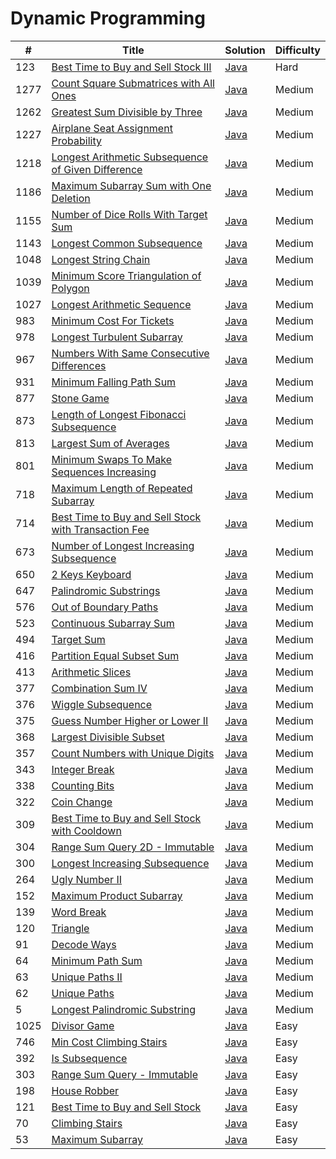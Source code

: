 Dynamic Programming
========

| # | Title | Solution | Difficulty |
|---| ----- | -------- | ---------- |
|123|[Best Time to Buy and Sell Stock III](https://leetcode.com/problems/best-time-to-buy-and-sell-stock-iii/)|[Java](src/hard/BestTimeBuyAndSellStockIII.java)|Hard|
|1277|[Count Square Submatrices with All Ones](https://leetcode.com/problems/count-square-submatrices-with-all-ones/)|[Java](src/medium/CountSquareSubmatricesWithAllOnes.java)|Medium|
|1262|[Greatest Sum Divisible by Three](https://leetcode.com/problems/greatest-sum-divisible-by-three/)|[Java](src/medium/GreatestSumDivisibleByThree.java)|Medium|
|1227|[Airplane Seat Assignment Probability](https://leetcode.com/problems/airplane-seat-assignment-probability/)|[Java](src/medium/AirplaneSeatAssignmentProbability.java)|Medium|
|1218|[Longest Arithmetic Subsequence of Given Difference](https://leetcode.com/problems/longest-arithmetic-subsequence-of-given-difference/)|[Java](src/medium/LongestArithmeticSubsequenceOfGivenDifference.java)|Medium|
|1186|[Maximum Subarray Sum with One Deletion](https://leetcode.com/problems/maximum-subarray-sum-with-one-deletion/)|[Java](src/medium/MaximumSubarraySumWithOneDeletion.java)|Medium|
|1155|[Number of Dice Rolls With Target Sum](https://leetcode.com/problems/number-of-dice-rolls-with-target-sum/)|[Java](src/medium/NumberOfDiceRollsWithTargetSum.java)|Medium|
|1143|[Longest Common Subsequence](https://leetcode.com/problems/longest-common-subsequence/)|[Java](src/medium/LongestCommonSubsequence.java)|Medium|
|1048|[Longest String Chain](https://leetcode.com/problems/longest-string-chain/)|[Java](src/medium/LongestStringChain.java)|Medium|
|1039|[Minimum Score Triangulation of Polygon](https://leetcode.com/problems/minimum-score-triangulation-of-polygon/)|[Java](src/medium/MinimumScoreTriangulationOfPolygon.java)|Medium|
|1027|[Longest Arithmetic Sequence](https://leetcode.com/problems/longest-arithmetic-sequence/)|[Java](src/medium/LongestArithmeticSequence.java)|Medium|
|983|[Minimum Cost For Tickets](https://leetcode.com/problems/minimum-cost-for-tickets/)|[Java](src/medium/MinimumCostForTickets.java)|Medium|
|978|[Longest Turbulent Subarray](https://leetcode.com/problems/longest-turbulent-subarray/)|[Java](src/medium/LongestTurbulentSubarray.java)|Medium|
|967|[Numbers With Same Consecutive Differences](https://leetcode.com/problems/numbers-with-same-consecutive-differences/)|[Java](src/medium/NumbersWithSameConsecutiveDifferences.java)|Medium|
|931|[Minimum Falling Path Sum](https://leetcode.com/problems/minimum-falling-path-sum/)|[Java](src/medium/MinimumFallingPathSum.java)|Medium|
|877|[Stone Game](https://leetcode.com/problems/stone-game/)|[Java](src/medium/StoneGame.java)|Medium|
|873|[Length of Longest Fibonacci Subsequence](https://leetcode.com/problems/length-of-longest-fibonacci-subsequence/)|[Java](src/medium/LengthOfLongestFibonacciSubsequence.java)|Medium|
|813|[Largest Sum of Averages](https://leetcode.com/problems/largest-sum-of-averages/)|[Java](src/medium/LargestSumOfAverages.java)|Medium|
|801|[Minimum Swaps To Make Sequences Increasing](https://leetcode.com/problems/minimum-swaps-to-make-sequences-increasing/)|[Java](src/medium/MinimumSwapsToMakeSequencesIncreasing.java)|Medium|
|718|[Maximum Length of Repeated Subarray](https://leetcode.com/problems/maximum-length-of-repeated-subarray/)|[Java](src/medium/MaximumLengthOfRepeatedSubarray.java)|Medium|
|714|[Best Time to Buy and Sell Stock with Transaction Fee](https://leetcode.com/problems/best-time-to-buy-and-sell-stock-with-transaction-fee/)|[Java](src/medium/BestTimeBuyAndSellStockWithTransactionFee.java)|Medium|
|673|[Number of Longest Increasing Subsequence](https://leetcode.com/problems/number-of-longest-increasing-subsequence/)|[Java](src/medium/NumberOfLongestIncreasingSubsequence.java)|Medium|
|650|[2 Keys Keyboard](https://leetcode.com/problems/2-keys-keyboard/)|[Java](src/medium/TwoKeysKeyboard.java)|Medium|
|647|[Palindromic Substrings](https://leetcode.com/problems/palindromic-substrings/)|[Java](src/medium/PalindromicSubstrings.java)|Medium|
|576|[Out of Boundary Paths](https://leetcode.com/problems/out-of-boundary-paths/)|[Java](src/medium/OutOfBoundaryPaths.java)|Medium|
|523|[Continuous Subarray Sum](https://leetcode.com/problems/continuous-subarray-sum/)|[Java](src/medium/ContinuousSubarraySum.java)|Medium|
|494|[Target Sum](https://leetcode.com/problems/target-sum/)|[Java](src/medium/TargetSum.java)|Medium|
|416|[Partition Equal Subset Sum](https://leetcode.com/problems/partition-equal-subset-sum/)|[Java](src/medium/PartitionEqualSubsetSum.java)|Medium|
|413|[Arithmetic Slices](https://leetcode.com/problems/arithmetic-slices/)|[Java](src/medium/ArithmeticSlices.java)|Medium|
|377|[Combination Sum IV](https://leetcode.com/problems/combination-sum-iv/)|[Java](src/medium/CombinationSumIV.java)|Medium|
|376|[Wiggle Subsequence](https://leetcode.com/problems/wiggle-subsequence/)|[Java](src/medium/WiggleSubsequence.java)|Medium|
|375|[Guess Number Higher or Lower II](https://leetcode.com/problems/guess-number-higher-or-lower-ii/)|[Java](src/medium/GuessNumberHigherOrLowerII.java)|Medium|
|368|[Largest Divisible Subset](https://leetcode.com/problems/largest-divisible-subset/)|[Java](src/medium/LargestDivisibleSubset.java)|Medium|
|357|[Count Numbers with Unique Digits](https://leetcode.com/problems/count-numbers-with-unique-digits/)|[Java](src/medium/CountNumbersWithUniqueDigits.java)|Medium|
|343|[Integer Break](https://leetcode.com/problems/integer-break/)|[Java](src/medium/IntegerBreak.java)|Medium|
|338|[Counting Bits](https://leetcode.com/problems/counting-bits/)|[Java](src/medium/CountingBits.java)|Medium|
|322|[Coin Change](https://leetcode.com/problems/coin-change/)|[Java](src/medium/CoinChange.java)|Medium|
|309|[Best Time to Buy and Sell Stock with Cooldown](https://leetcode.com/problems/best-time-to-buy-and-sell-stock-with-cooldown/)|[Java](src/medium/BestTimeBuyAndSellStockWithCooldown.java)|Medium|
|304|[Range Sum Query 2D - Immutable](https://leetcode.com/problems/range-sum-query-2d-immutable/)|[Java](src/medium/RangeSumQuery2DImmutable.java)|Medium|
|300|[Longest Increasing Subsequence](https://leetcode.com/problems/longest-increasing-subsequence/)|[Java](src/medium/LongestIncreasingSubsequence.java)|Medium|
|264|[Ugly Number II](https://leetcode.com/problems/ugly-number-ii/)|[Java](src/medium/UglyNumberII.java)|Medium|
|152|[Maximum Product Subarray](https://leetcode.com/problems/maximum-product-subarray/)|[Java](src/medium/MaximumProductSubarray.java)|Medium|
|139|[Word Break](https://leetcode.com/problems/word-break/)|[Java](src/medium/WordBreak.java)|Medium|
|120|[Triangle](https://leetcode.com/problems/triangle/)|[Java](src/medium/Triangle.java)|Medium|
|91|[Decode Ways](https://leetcode.com/problems/decode-ways/)|[Java](src/medium/DecodeWays.java)|Medium|
|64|[Minimum Path Sum](https://leetcode.com/problems/minimum-path-sum/)|[Java](src/medium/MinimumPathSum.java)|Medium|
|63|[Unique Paths II](https://leetcode.com/problems/unique-paths-ii/)|[Java](src/medium/UniquePathsII.java)|Medium|
|62|[Unique Paths](https://leetcode.com/problems/unique-paths/)|[Java](src/medium/UniquePaths.java)|Medium|
|5|[Longest Palindromic Substring](https://leetcode.com/problems/longest-palindromic-substring/)|[Java](src/medium/LongestPalindromicSubstring.java)|Medium|
|1025|[Divisor Game](https://leetcode.com/problems/divisor-game/)|[Java](src/easy/DivisorGame.java)|Easy|
|746|[Min Cost Climbing Stairs](https://leetcode.com/problems/min-cost-climbing-stairs/)|[Java](src/easy/MinCostClimbingStairs.java)|Easy|
|392|[Is Subsequence](https://leetcode.com/problems/is-subsequence/)|[Java](src/easy/IsSubsequence.java)|Easy|
|303|[Range Sum Query - Immutable](https://leetcode.com/problems/range-sum-query-immutable/)|[Java](src/easy/RangeSumQueryImmutable.java)|Easy|
|198|[House Robber](https://leetcode.com/problems/house-robber/)|[Java](src/easy/HouseRobber.java)|Easy|
|121|[Best Time to Buy and Sell Stock](https://leetcode.com/problems/best-time-to-buy-and-sell-stock/)|[Java](src/easy/BestTimeToBuyAndSellStock.java)|Easy|
|70|[Climbing Stairs](https://leetcode.com/problems/climbing-stairs/)|[Java](src/easy/ClimbingStairs.java)|Easy|
|53|[Maximum Subarray](https://leetcode.com/problems/maximum-subarray/)|[Java](src/easy/MaximumSubarray.java)|Easy|
